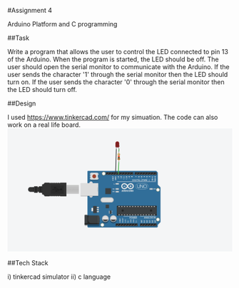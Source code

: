 #Assignment 4

Arduino Platform and C programming

##Task

Write a program that allows the user to control the LED connected to pin 13 of the Arduino. When the program is started, the LED should be off.
The user should open the serial monitor to communicate with the Arduino. If the user sends the character '1' through the serial monitor then the LED should turn on.
If the user sends the character '0' through the serial monitor then the LED should turn off.

##Design

I used https://www.tinkercad.com/ for my simuation. The code can also work on a real life board.
![alt text](https://github.com/lorrainemutheu/serial_monitor_communication1/blob/master/serial_monitor_as_input/images/simulated_image.png?raw=true)


##Tech Stack

   i) tinkercad simulator
   ii) c language
